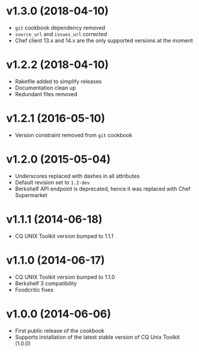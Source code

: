 # v1.3.0 (2018-04-10)

* `git` cookbook dependency removed
* `source_url` and `issues_url` corrected
* Chef client 13.x and 14.x are the only supported versions at the moment

# v1.2.2 (2018-04-10)

* Rakefile added to simplify releases
* Documentation clean up
* Redundant files removed

# v1.2.1 (2016-05-10)

* Version constraint removed from `git` cookbook

# v1.2.0 (2015-05-04)

* Underscores replaced with dashes in all attributes
* Default revision set to `1.2-dev`
* Berkshelf API endpoint is deprecated, hence it was replaced with Chef
  Supermarket

# v1.1.1 (2014-06-18)

* CQ UNIX Toolkit version bumped to 1.1.1

# v1.1.0 (2014-06-17)

* CQ UNIX Toolkit version bumped to 1.1.0
* Berkshelf 3 compatibility
* Foodcritic fixes

# v1.0.0 (2014-06-06)

* First public release of the cookbook
* Supports installation of the latest stable version of CQ Unix Toolkit (1.0.0)
